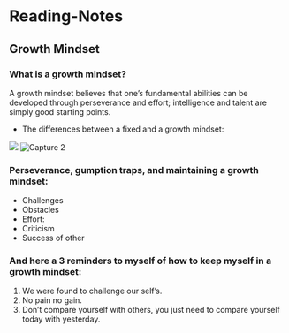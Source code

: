 # Reading-Notes
## Growth Mindset
### What is a growth mindset?
A growth mindset believes that one’s fundamental abilities can be developed through perseverance and effort; intelligence and talent are simply good starting points.
* The differences between a fixed and a growth mindset:

![](image.png) ![Capture 2](https://user-images.githubusercontent.com/79832840/109623905-504bbc80-7b46-11eb-8c70-91e19ece7bc9.PNG)
### Perseverance, gumption traps, and maintaining a growth mindset:
* Challenges
* Obstacles
* Effort: 
* Criticism
* Success of other
### And here a 3 reminders to myself of how to keep myself in a growth mindset:
1. We were found to challenge our self’s.
2. No pain no gain.
3. Don’t compare yourself with others, you just need to compare yourself today with yesterday.
